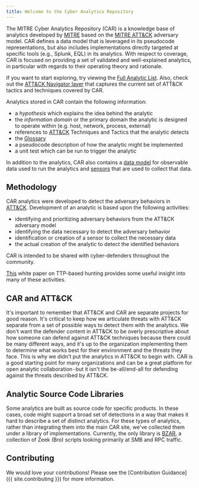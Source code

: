 ```yaml
---
title: Welcome to the Cyber Analytics Repository
---
```

The MITRE Cyber Analytics Repository (CAR) is a knowledge base of analytics developed by [MITRE](https://www.mitre.org) based on the [MITRE ATT&CK](https://attack.mitre.org/) adversary model. CAR defines a data model that is leveraged in its pseudocode representations, but also includes implementations directly targeted at specific tools (e.g., Splunk, EQL) in its analytics. With respect to coverage, CAR is focused on providing a set of validated and well-explained analytics, in particular with regards to their operating theory and rationale.

If you want to start exploring, try viewing the [Full Analytic List](analytics). Also, check out the [ATT&CK Navigator layer](https://mitre-attack.github.io/attack-navigator/beta/enterprise/#layerURL=https%3A%2F%2Fraw.githubusercontent.com%2Fmitre-attack%2Fcar%2Fmaster%2Fdocs%2Fcar_attack%2Fcar_attack.json) that captures the current set of ATT&CK tactics and techniques covered by CAR.

Analytics stored in CAR contain the following information:
* a *hypothesis* which explains the idea behind the analytic
* the *information domain* or the primary domain the analytic is designed to operate within (e.g. host, network, process, external)
* references to [ATT&CK](https://attack.mitre.org/) Techniques and Tactics that the analytic detects
* the [Glossary](resources/glossary)
* a pseudocode description of how the analytic might be implemented
* a unit test which can be run to trigger the analytic

In addition to the analytics, CAR also contains a [data model](data_model) for observable data used to run the analytics and [sensors](sensors) that are used to collect that data.

## Methodology
CAR analytics were developed to detect the adversary behaviors in [ATT&CK](https://attack.mitre.org/). Development of an analytic is based upon the following activities: 
* identifying and prioritizing adversary behaviors from the ATT&CK adversary model 
* identifying the data necessary to detect the adversary behavior
* identification or creation of a sensor to collect the necessary data
* the actual creation of the analytic to detect the identified behaviors

CAR is intended to be shared with cyber-defenders throughout the community.

[This](https://www.mitre.org/publications/technical-papers/ttp-based-hunting) white paper on TTP-based hunting provides some useful insight into many of these activities.

## CAR and ATT&CK

It's important to remember that ATT&CK and CAR are separate projects for good reason. It's critical to keep how we articulate threats with ATT&CK separate from a set of possible ways to detect them with the analytics. We don't want the defender content in ATT&CK to be overly prescriptive about how someone can defend against ATT&CK techniques because there could be many different ways, and it's up to the organization implementing them to determine what works best for their environment and the threats they face. This is why we didn't put the analytics in ATT&CK to begin with. CAR is a good starting point for many organizations and can be a great platform for open analytic collaboration - but it isn't the be-all/end-all for defending against the threats described by ATT&CK.

## Analytic Source Code Libraries

Some analytics are built as source code for specific products. In these cases, code might support a broad set of detections in a way that makes it hard to describe a set of distinct analytics. For these types of analytics, rather than integrating them into the main CAR site, we've collected them under a library of implementations. Currently, the only library is [BZAR](https://github.com/mitre-attack/bzar), a collection of Zeek (Bro) scripts looking primarily at SMB and RPC traffic.

## Contributing

We would love your contributions! Please see the [Contribution Guidance]({{ site.contributing }}) for more information.
